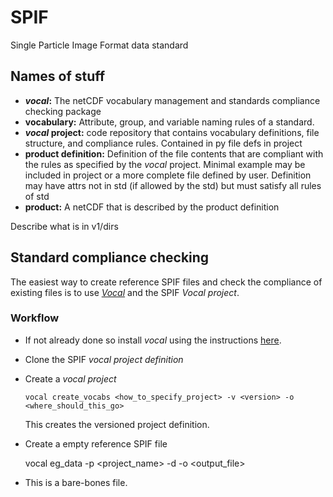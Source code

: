 # SPIF
Single Particle Image Format data standard

## Names of stuff

  - ***vocal*:** The netCDF vocabulary management and standards compliance checking package
  - **vocabulary:** Attribute, group, and variable naming rules of a standard.  
  - ***vocal* project:** code repository that contains vocabulary definitions, file structure, and compliance rules. Contained in py file defs in project
  - **product definition:** Definition of the file contents that are compliant with the rules as specified by the *vocal* project. Minimal example may be included in project or a more complete file defined by user. Definition may have attrs not in std (if allowed by the std) but must satisfy all rules of std  
  - **product:** A netCDF that is described by the product definition
 
  Describe what is in v1/dirs

## Standard compliance checking
The easiest way to create reference SPIF files and check the compliance of existing files is to use *[Vocal](https://github.com/FAAM-146/vocal)* and the SPIF *Vocal project*.

### Workflow

* If not already done so install *vocal* using the instructions [here](https://github.com/FAAM-146/vocal).
* Clone the SPIF *vocal project definition*
* Create a *vocal project*

      vocal create_vocabs <how_to_specify_project> -v <version> -o <where_should_this_go>
  
  This creates the versioned project definition.
* Create a empty reference SPIF file

    vocal eg_data -p <project_name> -d <definition> -o <output_file>

* This is a bare-bones file.

